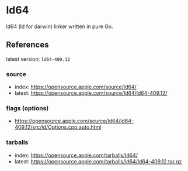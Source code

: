 # ld64

ld64 (ld for darwin) linker written in pure Go.

## References

latest version: `ld64-409.12`

### source
- index: https://opensource.apple.com/source/ld64/ 
- latest: https://opensource.apple.com/source/ld64/ld64-409.12/

### flags (options)
- https://opensource.apple.com/source/ld64/ld64-409.12/src/ld/Options.cpp.auto.html

### tarballs
- index: https://opensource.apple.com/tarballs/ld64/
- latest: https://opensource.apple.com/tarballs/ld64/ld64-409.12.tar.gz

